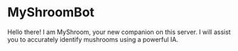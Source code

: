# MyShroomBot
Hello there! I am MyShroom, your new companion on this server. I will assist you to accurately identify mushrooms using a powerful IA.
